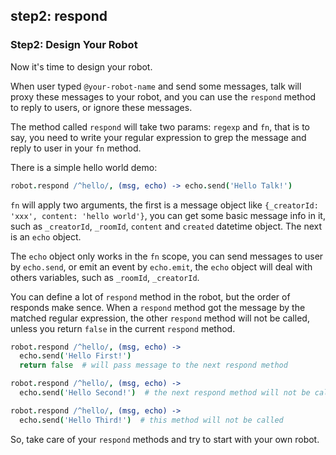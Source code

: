 ## step2: respond

### Step2: Design Your Robot

Now it's time to design your robot.

When user typed `@your-robot-name` and send some messages, talk will proxy these messages to your robot, and you can use the `respond` method to reply to users, or ignore these messages.

The method called `respond` will take two params: `regexp` and `fn`, that is to say, you need to write your regular expression to grep the message and reply to user in your `fn` method.

There is a simple hello world demo:

```coffeescript
robot.respond /^hello/, (msg, echo) -> echo.send('Hello Talk!')
```

`fn` will apply two arguments, the first is a message object like `{_creatorId: 'xxx', content: 'hello world'}`, you can get some basic message info in it, such as `_creatorId`, `_roomId`, `content` and `created` datetime object. The next is an `echo` object.

The `echo` object only works in the `fn` scope, you can send messages to user by `echo.send`, or emit an event by `echo.emit`, the `echo` object will deal with others variables, such as `_roomId`, `_creatorId`.

You can define a lot of `respond` method in the robot, but the order of responds make sence. When a `respond` method got the message by the matched regular expression, the other `respond` method will not be called, unless you return `false` in the current `respond` method.

```coffeescript
robot.respond /^hello/, (msg, echo) ->
  echo.send('Hello First!')
  return false  # will pass message to the next respond method

robot.respond /^hello/, (msg, echo) ->
  echo.send('Hello Second!')  # the next respond method will not be called

robot.respond /^hello/, (msg, echo) ->
  echo.send('Hello Third!')  # this method will not be called
```

So, take care of your `respond` methods and try to start with your own robot.
